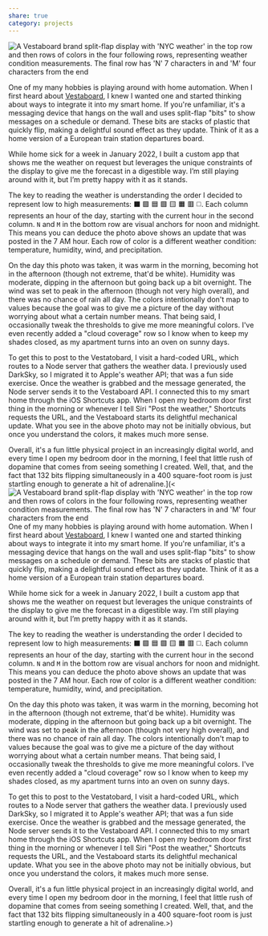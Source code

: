 ```yaml
---
share: true
category: projects
---
```


![A Vestaboard brand split-flap display with 'NYC weather' in the top row and then rows of colors in the four following rows, representing weather condition measurements. The final row has 'N' 7 characters in and 'M' four characters from the end](vestaweather.jpeg)

One of my many hobbies is playing around with home automation. When I first heard about [Vestaboard](https://www.vestaboard.com), I knew I wanted one and started thinking about ways to integrate it into my smart home. If you're unfamiliar, it's a messaging device that hangs on the wall and uses split-flap "bits" to show messages on a schedule or demand. These bits are stacks of plastic that quickly flip, making a delightful sound effect as they update. Think of it as a home version of a European train station departures board.

While home sick for a week in January 2022, I built a custom app that shows me the weather on request but leverages the unique constraints of the display to give me the forecast in a digestible way. I’m still playing around with it, but I’m pretty happy with it as it stands. 

The key to reading the weather is understanding the order I decided to represent low to high measurements: ⬛️ 🟪 🟦 🟩 🟨 🟧 🟥 ◻️. Each column represents an hour of the day, starting with the current hour in the second column. `N` and `M` in the bottom row are visual anchors for noon and midnight. This means you can deduce the photo above shows an update that was posted in the 7 AM hour. Each row of color is a different weather condition: temperature, humidity, wind, and precipitation. 

On the day this photo was taken, it was warm in the morning, becoming hot in the afternoon (though not extreme, that'd be white). Humidity was moderate, dipping in the afternoon but going back up a bit overnight. The wind was set to peak in the afternoon (though not very high overall), and there was no chance of rain all day. The colors intentionally don't map to values because the goal was to give me a picture of the day without worrying about what a certain number means. That being said, I occasionally tweak the thresholds to give me more meaningful colors. I've even recently added a "cloud coverage" row so I know when to keep my shades closed, as my apartment turns into an oven on sunny days.

To get this to post to the Vestatobard, I visit a hard-coded URL, which routes to a Node server that gathers the weather data. I previously used DarkSky, so I migrated it to Apple's weather API; that was a fun side exercise. Once the weather is grabbed and the message generated, the Node server sends it to the Vestaboard API. I connected this to my smart home through the iOS Shortcuts app. When I open my bedroom door first thing in the morning or whenever I tell Siri "Post the weather," Shortcuts requests the URL, and the Vestaboard starts its delightful mechanical update. What you see in the above photo may not be initially obvious, but once you understand the colors, it makes much more sense.

Overall, it's a fun little physical project in an increasingly digital world, and every time I open my bedroom door in the morning, I feel that little rush of dopamine that comes from seeing something I created. Well, that, and the fact that 132 bits flipping simultaneously in a 400 square-foot room is just startling enough to generate a hit of adrenaline.](<![A Vestaboard brand split-flap display with 'NYC weather' in the top row and then rows of colors in the four following rows, representing weather condition measurements. The final row has 'N' 7 characters in and 'M' four characters from the end ](/vestaweather.jpg "Vestaweather")One of my many hobbies is playing around with home automation. When I first heard about [Vestaboard](https://www.vestaboard.com), I knew I wanted one and started thinking about ways to integrate it into my smart home. If you're unfamiliar, it's a messaging device that hangs on the wall and uses split-flap "bits" to show messages on a schedule or demand. These bits are stacks of plastic that quickly flip, making a delightful sound effect as they update. Think of it as a home version of a European train station departures board.

While home sick for a week in January 2022, I built a custom app that shows me the weather on request but leverages the unique constraints of the display to give me the forecast in a digestible way. I’m still playing around with it, but I’m pretty happy with it as it stands. 

The key to reading the weather is understanding the order I decided to represent low to high measurements: ⬛️ 🟪 🟦 🟩 🟨 🟧 🟥 ◻️. Each column represents an hour of the day, starting with the current hour in the second column. `N` and `M` in the bottom row are visual anchors for noon and midnight. This means you can deduce the photo above shows an update that was posted in the 7 AM hour. Each row of color is a different weather condition: temperature, humidity, wind, and precipitation. 

On the day this photo was taken, it was warm in the morning, becoming hot in the afternoon (though not extreme, that'd be white). Humidity was moderate, dipping in the afternoon but going back up a bit overnight. The wind was set to peak in the afternoon (though not very high overall), and there was no chance of rain all day. The colors intentionally don't map to values because the goal was to give me a picture of the day without worrying about what a certain number means. That being said, I occasionally tweak the thresholds to give me more meaningful colors. I've even recently added a "cloud coverage" row so I know when to keep my shades closed, as my apartment turns into an oven on sunny days.

To get this to post to the Vestatobard, I visit a hard-coded URL, which routes to a Node server that gathers the weather data. I previously used DarkSky, so I migrated it to Apple's weather API; that was a fun side exercise. Once the weather is grabbed and the message generated, the Node server sends it to the Vestaboard API. I connected this to my smart home through the iOS Shortcuts app. When I open my bedroom door first thing in the morning or whenever I tell Siri "Post the weather," Shortcuts requests the URL, and the Vestaboard starts its delightful mechanical update. What you see in the above photo may not be initially obvious, but once you understand the colors, it makes much more sense.

Overall, it's a fun little physical project in an increasingly digital world, and every time I open my bedroom door in the morning, I feel that little rush of dopamine that comes from seeing something I created. Well, that, and the fact that 132 bits flipping simultaneously in a 400 square-foot room is just startling enough to generate a hit of adrenaline.>)